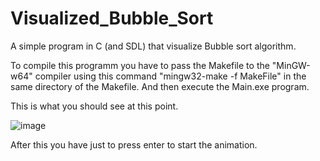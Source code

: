 # Visualized_Bubble_Sort
A simple program in C (and SDL) that visualize Bubble sort algorithm.

To compile this programm you have to pass the Makefile to the "MinGW-w64" 
compiler using this command "mingw32-make -f MakeFile" in the same directory 
of the Makefile.
And then execute the Main.exe program.

This is what you should see at this point.

![image](https://user-images.githubusercontent.com/81163301/170829240-f0938b8d-d491-48b9-bfa1-6e03704e1c24.png)

After this you have just to press enter to start the animation.
